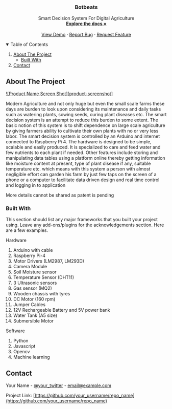   <h3 align="center">Botbeats</h3>

  <p align="center">
    Smart Decision System For Digital Agriculture
    <br />
    <a href="https://github.com/othneildrew/Best-README-Template"><strong>Explore the docs »</strong></a>
    <br />
    <br />
    <a href="https://github.com/othneildrew/Best-README-Template">View Demo</a>
    ·
    <a href="https://github.com/othneildrew/Best-README-Template/issues">Report Bug</a>
    ·
    <a href="https://github.com/othneildrew/Best-README-Template/issues">Request Feature</a>
  </p>
</p>

<!-- TABLE OF CONTENTS -->
<details open="open">
  <summary>Table of Contents</summary>
  <ol>
    <li>
      <a href="#about-the-project">About The Project</a>
      <ul>
        <li><a href="#built-with">Built With</a></li>
      </ul>
    </li>
    <li><a href="#contact">Contact</a></li>
  </ol>
</details>



<!-- ABOUT THE PROJECT -->
## About The Project

[![Product Name Screen Shot][product-screenshot]](https://example.com)

Modern Agriculture and not only huge but even the small scale farms these days are burden to look upon considering its maintenance and daily tasks such as watering plants, sowing seeds, curing plant diseases etc. The smart decision system is an attempt to reduce this burden to some extent. The basic notion of this system is to shift dependence on large scale agriculture by giving farmers ability to cultivate their own plants with no or very less labor. The smart decision system is controlled by an Arduino and internet connected to Raspberry Pi 4. The hardware is designed to be simple, scalable and easily produced. It is specialized to care and feed water and few nutrients to each plant if needed. Other features include storing and manipulating data tables using a platform online thereby getting information like moisture content at present, type of plant disease if any, suitable temperature etc. which means with this system a person with almost negligible effort can garden his farm by just few taps on the screen of a phone or a computer to facilitate data driven design and real time control and logging in to application

More details cannot be shared as patent is pending


### Built With

This section should list any major frameworks that you built your project using. Leave any add-ons/plugins for the acknowledgements section. Here are a few examples.

Hardware
1)	Arduino with cable
2)	Raspberry Pi-4
3)	Motor Drivers (LM2987, LM293D)
4)	Camera Module
5)	Soil Moisture sensor
6)	Temperature Sensor (DHT11)
7)	3 Ultrasonic sensors
8)	Gas sensor (MQ2)
9)	Wooden chassis with tyres
10)	DC Motor (160 rpm)
11)	Jumper Cables
12)	12V Rechargeable Battery and 5V power bank
13)	Water Tank (A5 size)
14)	Submersible Motor


Software

1)	Python
2)	Javascript
3)	Opencv
4)	Machine learning

<!-- CONTACT -->
## Contact

Your Name - [@your_twitter](https://twitter.com/your_username) - email@example.com

Project Link: [https://github.com/your_username/repo_name](https://github.com/your_username/repo_name)
